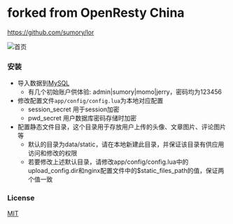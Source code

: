 # forked from OpenResty China 

https://github.com/sumory/lor

![首页](./docs/index.jpg)


### 安装

- 导入数据到[MySQL](data/blog.sql)
	- 有几个初始账户供体验: admin|sumory|momo|jerry，密码均为123456
- 修改配置文件`app/config/config.lua`为本地对应配置
	- session_secret 用于session加密
	- pwd_secret 用户数据库密码存储时加密
- 配置静态文件目录，这个目录用于存放用户上传的头像、文章图片、评论图片等
	- 默认的目录为data/static，请在本地新建此目录，并保证该目录有供应用访问和修改的权限
	- 若要修改上述默认目录，请修改app/config/config.lua中的upload_config.dir和nginx配置文件中的$static_files_path的值，保证两个值一致

### License

[MIT](./LICENSE)
